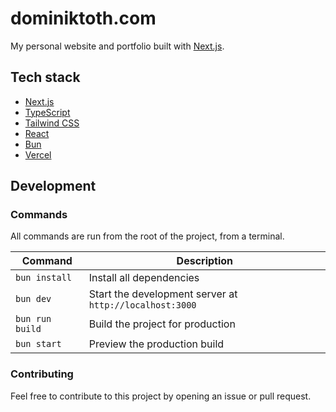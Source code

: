 # dominiktoth.com

My personal website and portfolio built with [Next.js](https://nextjs.org).

## Tech stack

- [Next.js](https://nextjs.org)
- [TypeScript](https://www.typescriptlang.org/)
- [Tailwind CSS](https://tailwindcss.com/)
- [React](https://reactjs.org/)
- [Bun](https://bun.sh)
- [Vercel](https://vercel.com/)

## Development

### Commands

All commands are run from the root of the project, from a terminal.

| Command         | Description                                             |
| --------------- | ------------------------------------------------------- |
| `bun install`   | Install all dependencies                                |
| `bun dev`       | Start the development server at `http://localhost:3000` |
| `bun run build` | Build the project for production                        |
| `bun start`     | Preview the production build                            |

### Contributing

Feel free to contribute to this project by opening an issue or pull request.
